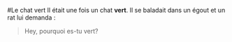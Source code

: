 #Le chat vert
Il était une fois un chat **vert**.
Il se baladait dans un égout et un rat lui demanda :
>Hey, pourquoi es-tu vert?
